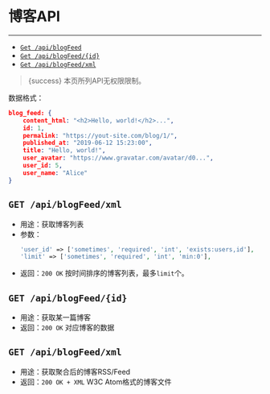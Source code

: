 # 博客API

---

- [`Get /api/blogFeed`](#b-1)
- [`Get /api/blogFeed/{id}`](#b-2)
- [`Get /api/blogFeed/xml`](#b-3)

> {success} 本页所列API无权限限制。

数据格式：
```json
blog_feed: {
    content_html: "<h2>Hello, world!</h2>...",
    id: 1,
    permalink: "https://yout-site.com/blog/1/",
    published_at: "2019-06-12 15:23:00",
    title: "Hello, world!",
    user_avatar: "https://www.gravatar.com/avatar/d0...",
    user_id: 5,
    user_name: "Alice"
}
```

<a name="b-1"></a>
## `GET /api/blogFeed/xml`

- 用途：获取博客列表
- 参数：
  ```php
  'user_id' => ['sometimes', 'required', 'int', 'exists:users,id'],
  'limit' => ['sometimes', 'required', 'int', 'min:0'],
  ```
- 返回：`200 OK` 按时间排序的博客列表，最多`limit`个。

<a name="b-2"></a>
## `GET /api/blogFeed/{id}`

- 用途：获取某一篇博客
- 返回：`200 OK` 对应博客的数据

<a name="b-3"></a>
## `GET /api/blogFeed/xml`

- 用途：获取聚合后的博客RSS/Feed
- 返回：`200 OK + XML` W3C Atom格式的博客文件